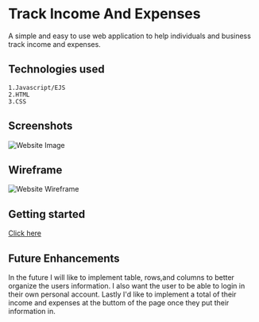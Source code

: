 # Track Income And Expenses

A simple and easy to use web application to help individuals and business track income and expenses.

  
  ## Technologies used
    1.Javascript/EJS
    2.HTML
    3.CSS
    
## Screenshots 

![Website Image](https://i.imgur.com/y7xqW8p.png)

## Wireframe


![Website Wireframe](https://i.imgur.com/U93zqN0.png)


## Getting started

[Click here](https://jquan-money-tracker.herokuapp.com/)

## Future Enhancements 
In the future I will like to implement table, rows,and columns to better organize the users information.
I also want the user to be able to login in their own personal account. Lastly I'd like to implement a total
of their income and expenses at the buttom of the page once they put their information in.